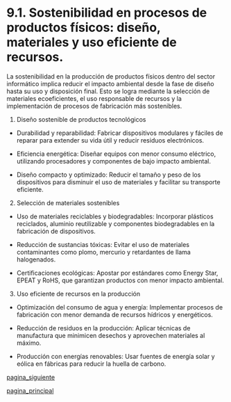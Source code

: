 # 9.1. Sostenibilidad en procesos de productos físicos: diseño, materiales y uso eficiente de recursos.

La sostenibilidad en la producción de productos físicos dentro del sector informático implica reducir el impacto ambiental desde la fase de diseño hasta su uso y disposición final. Esto se logra mediante la selección de materiales ecoeficientes, el uso responsable de recursos y la implementación de procesos de fabricación más sostenibles.

1. Diseño sostenible de productos tecnológicos

- Durabilidad y reparabilidad: Fabricar dispositivos modulares y fáciles de reparar para extender su vida útil y reducir residuos electrónicos.

- Eficiencia energética: Diseñar equipos con menor consumo eléctrico, utilizando procesadores y componentes de bajo impacto ambiental.

- Diseño compacto y optimizado: Reducir el tamaño y peso de los dispositivos para disminuir el uso de materiales y facilitar su transporte eficiente.

2. Selección de materiales sostenibles

- Uso de materiales reciclables y biodegradables: Incorporar plásticos reciclados, aluminio reutilizable y componentes biodegradables en la fabricación de dispositivos.

- Reducción de sustancias tóxicas: Evitar el uso de materiales contaminantes como plomo, mercurio y retardantes de llama halogenados.

- Certificaciones ecológicas: Apostar por estándares como Energy Star, EPEAT y RoHS, que garantizan productos con menor impacto ambiental.

3. Uso eficiente de recursos en la producción

- Optimización del consumo de agua y energía: Implementar procesos de fabricación con menor demanda de recursos hídricos y energéticos.

- Reducción de residuos en la producción: Aplicar técnicas de manufactura que minimicen desechos y aprovechen materiales al máximo.

- Producción con energías renovables: Usar fuentes de energía solar y eólica en fábricas para reducir la huella de carbono.

[pagina_siguiente](9.1_Sostenibilidad_en_Procesos_de_Productos_Fisicos_Trujillo.md)

[pagina_principal](9_Proceso_de_Produccion_y_criterios_de_Sostenibilidad_Aplicados_Trujillo.md)

